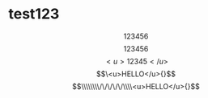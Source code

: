 # test123
$$123456{}$$
$$123456{}$$
$$<u>{12345}</u>$$
$$\<u>HELLO</u>{}$$
$$\\\\\\\\/\/\/\/\/\\\\<u>HELLO</u>{}$$
